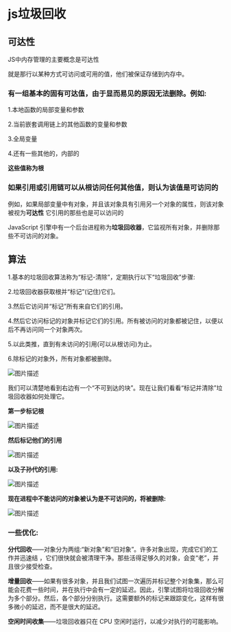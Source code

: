 # js垃圾回收

## 可达性

JS中内存管理的主要概念是可达性

就是那行以某种方式可访问或可用的值，他们被保证存储到内存中。

### 有一组基本的固有可达值，由于显而易见的原因无法删除。例如:

1.本地函数的局部变量和参数

2.当前嵌套调用链上的其他函数的变量和参数

3.全局变量

4.还有一些其他的，内部的

**这些值称为根**

### 如果引用或引用链可以从根访问任何其他值，则认为该值是可访问的

例如，如果局部变量中有对象，并且该对象具有引用另一个对象的属性，则该对象被视为**可达性** 它引用的那些也是可以访问的

JavaScript 引擎中有一个后台进程称为**垃圾回收器**，它监视所有对象，并删除那些不可访问的对象。

## 算法

1.基本的垃圾回收算法称为“标记-清除”，定期执行以下“垃圾回收”步骤:

2.垃圾回收器获取根并“标记”(记住)它们。

3.然后它访问并“标记”所有来自它们的引用。

4.然后它访问标记的对象并标记它们的引用。所有被访问的对象都被记住，以便以后不再访问同一个对象两次。

5.以此类推，直到有未访问的引用(可以从根访问)为止。

6.除标记的对象外，所有对象都被删除。

![图片描述](https://segmentfault.com/img/bVbqd7y)

我们可以清楚地看到右边有一个“不可到达的块”。现在让我们看看“标记并清除”垃圾回收器如何处理它。

**第一步标记根**

![图片描述](https://segmentfault.com/img/bVbqd7V)

**然后标记他们的引用**

![图片描述](https://segmentfault.com/img/bVbqd71)

**以及子孙代的引用:**

![图片描述](https://segmentfault.com/img/bVbqd8a)

**现在进程中不能访问的对象被认为是不可访问的，将被删除:**

![图片描述](https://segmentfault.com/img/bVbqd8A)

### **一些优化:**

**分代回收**——对象分为两组:“新对象”和“旧对象”。许多对象出现，完成它们的工作并迅速结 ，它们很快就会被清理干净。那些活得足够久的对象，会变“老”，并且很少接受检查。

**增量回收**——如果有很多对象，并且我们试图一次遍历并标记整个对象集，那么可能会花费一些时间，并在执行中会有一定的延迟。因此，引擎试图将垃圾回收分解为多个部分。然后，各个部分分别执行。这需要额外的标记来跟踪变化，这样有很多微小的延迟，而不是很大的延迟。

**空闲时间收集**——垃圾回收器只在 CPU 空闲时运行，以减少对执行的可能影响。